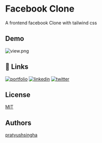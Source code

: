 
# Facebook Clone

A frontend facebook Clone with tailwind css


## Demo


![view.png](https://i.postimg.cc/zB0bcyRr/view.png)


## 🔗 Links
[![portfolio](https://img.shields.io/badge/my_portfolio-000?style=for-the-badge&logo=ko-fi&logoColor=white)](https://pratyushsingha.vercel.app/)
[![linkedin](https://img.shields.io/badge/linkedin-0A66C2?style=for-the-badge&logo=linkedin&logoColor=white)](https://www.linkedin.com/in/pratyush-singha-5739021ab/)
[![twitter](https://img.shields.io/badge/twitter-1DA1F2?style=for-the-badge&logo=twitter&logoColor=white)](https://twitter.com/_being_pratyush)


## License

[MIT](https://choosealicense.com/licenses/mit/)




## Authors

 [pratyushsingha](https://www.github.com/pratyushsingha)